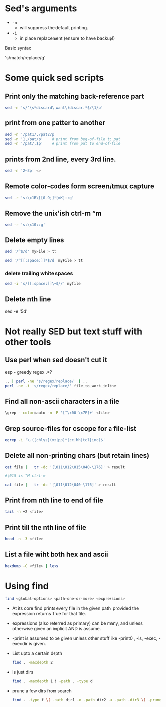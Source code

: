 # Sed's arguments

* `-n` 
    * will suppress the default printing.
* `-i` 
    * in place replacement (ensure to have backup!)

Basic syntax

's/match/replace/g'

# Some quick sed scripts

## Print only the matching back-reference part

```sh
sed -n 's/^\s*discard\(want\)discar.*$/\1/p'
```

## print from one patter to another

```sh
sed -n '/pat1/,/pat2/p'
sed -n '1,/pat/p'    # print from beg-of-file to pat
sed -n '/pat/,$p'    # print from pat to end-of-file
```

## prints from 2nd line, every 3rd line.

```sh
sed -n '2~3p' <>
```

## Remote color-codes form screen/tmux capture

```sh
sed -r 's:\x1B\[[0-9;]*[mK]::g'
```

## Remove the unix'ish ctrl-m ^m

```sh
sed -r 's:\x10::g'
```

## Delete empty lines

```sh
sed '/^$/d' myFile > tt

sed '/^[[:space:]]*$/d' myFile > tt
```

### delete trailing white spaces

```sh
sed -i 's/[[:space:]]\+$//' myfile
```

## Delete nth line

sed -e '5d'

# Not really SED but text stuff with other tools

## Use perl when sed doesn't cut it

esp - greedy regex .*?

```sh
.. | perl -ne 's/regex/replace/' | ..
perl -ne -i 's/regex/replace/' file_to_work_inline
```

## Find all non-ascii characters in a file

```sh
\grep --color=auto -n -P '[^\x00-\x7F]+' <file>
```

## Grep source-files for cscope for a file-list

```sh
egrep -i '\.([chlys](xx|pp)*|cc|hh|tcl|inc)$'
```

## Delete all non-printing chars (but retain lines)

```sh
cat file |   tr -dc '[\011\012\015\040-\176]' > result

#\015 is ^M ctrl-m

cat file |   tr -dc '[\011\012\040-\176]' > result
```

## Print from nth line to end of file

```sh
tail -n +2 <file>
```

## Print till the nth line of file

```sh
head -n -3 <file>
```

## List a file wiht both hex and ascii

```sh
hexdump -C <file> | less
```

# Using find

```sh
find <global-options> <path-one-or-more> <expressions>
```

* At its core find prints every file in the given path, provided the expression returns True for that file.
* expressions (also referred as primary) can be many, and unless otherwise given an implicit AND is assume.
* -print is assumed to be given unless other stuff like -print0 , -ls, -exec, -execdir is given.

* List upto a certain depth
    ```sh
    find . -maxdepth 2
    ```
* ls just dirs
    ```sh
    find . -maxdepth 1 ! -path . -type d
    ```
* prune a few dirs from search
    ```sh
    find . -type f \( -path dir1 -o -path dir2 -o -path -dir3 \) -prune -o -print
    ```
